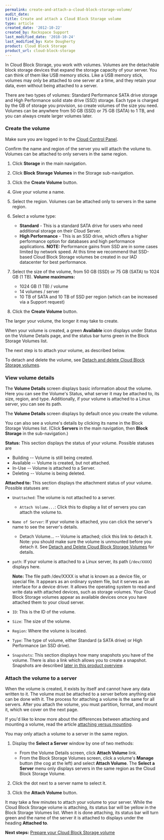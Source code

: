 ```yaml
---
permalink: create-and-attach-a-cloud-block-storage-volume/
audit_date:
title: Create and attach a Cloud Block Storage volume
type: article
created_date: '2012-10-22'
created_by: Rackspace Support
last_modified_date: '2018-10-24'
last_modified_by: Kate Dougherty
product: Cloud Block Storage
product_url: cloud-block-storage
---
```


In Cloud Block Storage, you work with volumes. Volumes are the detachable
block storage devices that expand the storage capacity of your server.
You can think of them like USB memory sticks. Like a USB memory stick,
volumes may only be attached to one server at a time, and they retain
your data, even without being attached to a server.

There are two types of volumes: Standard Performance SATA drive storage
and High Performance solid state drive (SSD) storage. Each type is
charged by the GB of storage you provision, so create volumes of the
size you need. Volumes can be anywhere from 50 GB (SSD) or 75 GB (SATA)
to 1 TB, and you can always create larger volumes later.

###  Create the volume

Make sure you are logged in to the [Cloud Control
Panel](https://login.rackspace.com/).

Confirm the name and region of the server you will attach the volume to.
Volumes can be attached to only servers in the same region.

1.  Click **Storage** in the main navigation.
2.  Click **Block Storage Volumes** in the Storage sub-navigation.
3.  Click the **Create Volume** button.
4.  Give your volume a name.
5.  Select the region. Volumes can be attached only to servers in
    the same region.

6.  Select a volume type:
    -   **Standard** - This is a standard SATA drive for users who need
        additional storage on their Cloud Server.
    -   **High Performance** - This is an SSD drive, which offers a
        higher performance option for databases and high
        performance applications. **NOTE:** Performance gains from SSD
        are in some cases limited by network speed.  At this time we
        recommend that SSD-based Cloud Block Storage volumes be created
        in our IAD datacenter for best performance.

7.  Select the size of the volume, from 50 GB (SSD) or 75 GB (SATA) to
    1024 GB (1 TB).
    **Volume maximums:**
    -   1024 GB (1 TB) / volume
    -   14 volumes / server
    -   10 TB of SATA and 10 TB of SSD per region (which can be
        increased via a Support request)

8.  Click the **Create Volume** button.

The larger your volume, the longer it may take to create.

When your volume is created, a green **Available** icon displays under
Status on the Volume Details page, and the status bar turns green in the
Block Storage Volumes list.

The next step is to attach your volume, as described below.

To detach and delete the volume, see [Detach and delete Cloud Block Storage volumes](/how-to/detach-and-delete-cloud-block-storage-volumes).

###  View volume details

The **Volume Details** screen displays basic information about the volume.
Here you can see the Volume's Status, what server it may be attached to,
its size, region, and type. Additionally, if your volume is attached to
a Linux server, you can see its path.

The **Volume Details** screen displays by default once you create the
volume.

You can also see a volume's details by clicking its name in the Block
Storage Volumes list. (Click **Servers** in the main navigation, then
**Block Storage** in the sub-navigation.)

**Status:** This section displays the status of your volume. Possible
statuses are

-   Building -- Volume is still being created.
-   Available -- Volume is created, but not attached.
-   In-Use -- Volume is attached to a Server.
-   Deleting -- Volume is being deleted.

**Attached to:** This section displays the attachment status of your
volume. Possible statuses are:

-   `Unattached`: The volume is not attached to a server.
    -   `Attach Volume...`: Click this to display a list of servers you
        can attach the volume to.
-   `Name of Server`: If your volume is attached, you can click
    the server's name to see the server's details.
    -   Detach Volume... -- Volume is attached; click this link to
        detach it. Note: you should make sure the volume is unmounted
        before you detach it. See [Detach and Delete Cloud Block Storage
        Volumes](/how-to/detach-and-delete-cloud-block-storage-volumes)
        for details.
-   `path`: If your volume is attached to a Linux server, its
    path (`/dev/XXXX`) displays here.

    **Note:** The file path /dev/XXXX is what is known as a device file, or
    special file. It appears as an ordinary system file, but it serves
    as an interface for a device driver. It allows the operating system
    to read and write data with attached devices, such as
    storage volumes. Your Cloud Block Storage volumes appear as
    available devices once you have attached them to your cloud server.


-   `ID`: This is the ID of the volume.

-   `Size`: The size of the volume.

-   `Region`: Where the volume is located.

-   `Type`: The type of volume, either Standard (a SATA drive) or High
Performance (an SSD drive).

-   `Snapshots`: This section displays how many snapshots you have of the
volume. There is also a link which allows you to create a snapshot.
Snapshots are described [later in this product overview](/how-to/best-practices-for-backing-up-your-data-cloud-block-storage-versus-cloud-backup).

###  Attach the volume to a server

When the volume is created, it exists by itself and cannot have any data
written to it. The volume must be attached to a server before anything
else can be done with it. The process for attaching a volume is the same
for all servers. After you attach the volume, you must partition,
format, and mount it, which we cover on the next page.

If you'd like to know more about the differences between attaching and
mounting a volume, read the article [attaching versus mounting](/how-to/cloud-block-storage-attaching-vs-mounting).

You may only attach a volume to a server in the same region.

1.  Display the **Select a Server** window by one of two methods:
    -   From the Volume Details screen, click **Attach Volume** link.
    -   From the Block Storage Volumes screen, click a volume's
        **Manage** button (the cog at the left) and select **Attach
        Volume**. The **Select a Server** menu only displays servers in
        the same region as the Cloud Block Storage Volume.

2.  Click the dot next to a server name to select it.
3.  Click the **Attach Volume** button.

It may take a few minutes to attach your volume to your server. While
the Cloud Block Storage volume is attaching, its status bar will be
yellow in the Block Storage Volumes list. When it is done attaching, its
status bar will turn green and the name of the server it is attached to
displays under the heading **Attached to**.

**Next steps:** [Prepare your Cloud Block Storage volume](/how-to/prepare-your-cloud-block-storage-volume)
